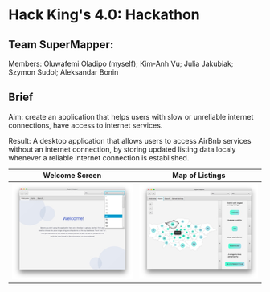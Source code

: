 # Hack King's 4.0: Hackathon

## Team SuperMapper:
Members: Oluwafemi Oladipo (myself); Kim-Anh Vu; Julia Jakubiak; Szymon Sudol; Aleksandar Bonin

## Brief
Aim: create an application that helps users with slow or unreliable internet connections, have access to internet services.

Result: A desktop application that allows users to access AirBnb services without an internet connection, by storing updated listing data localy whenever a reliable internet connection is established.




Welcome Screen                               |  Map of Listings
:-------------------------------------------:|:--------------------------------------------:
<img src="pics/Picture2.png" width="350" />  |  <img src="pics/Picture1.png" width="350" />
